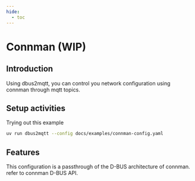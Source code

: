 ```yaml
---
hide:
  - toc
---
```


# Connman (WIP)

## Introduction

Using dbus2mqtt, you can control you network configuration using connman through mqtt topics.

## Setup activities

Trying out this example

```bash
uv run dbus2mqtt --config docs/examples/connman-config.yaml
```

## Features

This configuration is a passthrough of the D-BUS architecture of connman. refer to connman D-BUS API.
